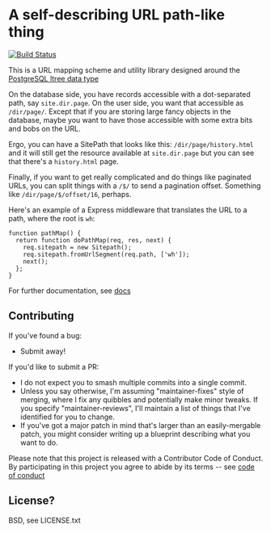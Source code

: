 # A self-describing URL path-like thing

[![Build Status](https://travis-ci.org/rm3web/sitepath.svg?branch=master)](https://travis-ci.org/rm3web/sitepath)

This is a URL mapping scheme and utility library designed around the [PostgreSQL ltree data type](http://www.postgresql.org/docs/current/static/ltree.html)

On the database side, you have records accessible with a dot-separated path, say
`site.dir.page`.  On the user side, you want that accessible as `/dir/page/`.  Except that if you are storing large fancy objects in the database, maybe you want to have those accessible with some extra bits and bobs on the URL.

Ergo, you can have a SitePath that looks like this: `/dir/page/history.html` and it will still get the resource available at `site.dir.page` but you can see that there's a `history.html` page.

Finally, if you want to get really complicated and do things like paginated URLs, you can split things with a `/$/` to send a pagination offset.  Something like `/dir/page/$/offset/16`, perhaps.

Here's an example of a Express middleware that translates the URL to a path, where the root is `wh`:

```
function pathMap() {
  return function doPathMap(req, res, next) {
    req.sitepath = new Sitepath();
    req.sitepath.fromUrlSegment(req.path, ['wh']);
    next();
  };
}
```

For further documentation, see [docs](docs.md)

## Contributing

If you've found a bug:
 * Submit away!

If you'd like to submit a PR:
 * I do not expect you to smash multiple commits into a single commit.
 * Unless you say otherwise, I'm assuming "maintainer-fixes" style of merging, where I fix any quibbles and potentially make minor tweaks.  If you specify "maintainer-reviews", I'll maintain a list of things that I've identified for you to change.
 * If you've got a major patch in mind that's larger than an easily-mergable patch, you might consider writing up a blueprint describing what you want to do.

Please note that this project is released with a Contributor Code of Conduct. By participating in this project you agree to abide by its terms -- see [code of conduct](CODE_OF_CONDUCT.md)

## License?

BSD, see LICENSE.txt